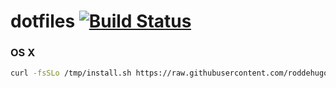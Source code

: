 # dotfiles [![Build Status](https://jenkins.favrodd.com/job/dotfiles/badge/icon)](https://jenkins.favrodd.com/job/dotfiles/)

### OS X
```bash
curl -fsSLo /tmp/install.sh https://raw.githubusercontent.com/roddehugo/dotfiles/osx/bin/dotfiles && /tmp/insall.sh && rm /tmp/install.sh
```
